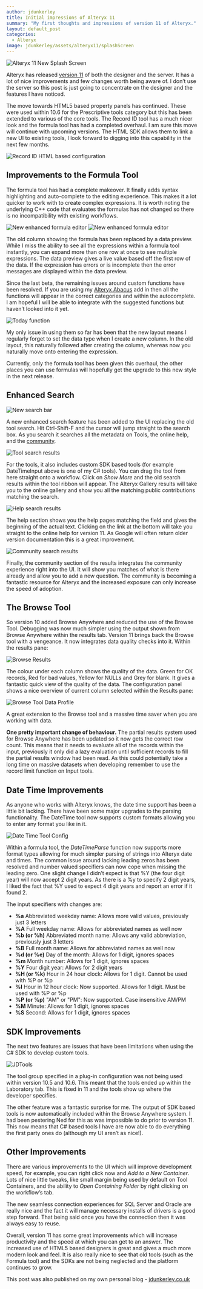 ```yaml
---
author: jdunkerley
title: Initial impressions of Alteryx 11
summary: "My first thoughts and impressions of version 11 of Alteryx."
layout: default_post
categories:
  - Alteryx
image: jdunkerley/assets/alteryx11/splashScreen
---
```


<img src="{{ site.github.url }}/jdunkerley/assets/alteryx11/splashScreen.png" alt="Alteryx 11 New Splash Screen" />

Alteryx has released [version 11](http://downloads.alteryx.com/) of both the designer and the server. It has a lot of nice improvements and few changes worth being aware of. I don’t use the server so this post is just going to concentrate on the designer and the features I have noticed.

The move towards HTML5 based property panels has continued. These were used within 10.6 for the Prescriptive tools category but this has been extended to various of the core tools. The Record ID tool has a much nicer look and the formula tool has had a completed overhaul. I am sure this move will continue with upcoming versions. The HTML SDK allows them to link a new UI to existing tools, I look forward to digging into this capability in the next few months.

<img src="{{ site.github.url }}/jdunkerley/assets/alteryx11/htmlConfiguration.png" alt="Record ID HTML based configuration" />

## Improvements to the Formula Tool

The formula tool has had a complete makeover. It finally adds syntax highlighting and auto-complete to the editing experience. This makes it a lot quicker to work with to create complex expressions. It is worth noting the underlying C++ code that evaluates the formulas has not changed so there is no incompatibility with existing workflows.

<img src="{{ site.github.url }}/jdunkerley/assets/alteryx11/formulaEditor.png" alt="New enhanced formula editor" />
<img src="{{ site.github.url }}/jdunkerley/assets/alteryx11/formulaEditor2.png" alt="New enhanced formula editor" />

The old column showing the formula has been replaced by a data preview. While I miss the ability to see all the expressions within a formula tool instantly, you can expand more than one row at once to see multiple expressions. The data preview gives a live value based off the first row of the data. If the expression has errors or is incomplete then the error messages are displayed within the data preview.

Since the last beta, the remaining issues around custom functions have been resolved. If you are using my [Alteryx Abacus](https://github.com/jdunkerley/AlteryxFormulaAddOns/releases) add in then all the functions will appear in the correct categories and within the autocomplete. I am hopeful I will be able to integrate with the suggested functions but haven’t looked into it yet.

<img src="{{ site.github.url }}/jdunkerley/assets/alteryx11/formulaToday.png" alt="Today function" />

My only issue in using them so far has been that the new layout means I regularly forget to set the data type when I create a new column. In the old layout, this naturally followed after creating the column, whereas now you naturally move onto entering the expression.

Currently, only the formula tool has been given this overhaul, the other places you can use formulas will hopefully get the upgrade to this new style in the next release.

## Enhanced Search

<img src="{{ site.github.url }}/jdunkerley/assets/alteryx11/enhancedSearch.png" alt="New search bar" />

A new enhanced search feature has been added to the UI replacing the old tool search. Hit Ctrl-Shift-F and the cursor will jump straight to the search box. As you search it searches all the metadata on Tools, the online help, and the [community](http://community.alteryx.com).

<img src="{{ site.github.url }}/jdunkerley/assets/alteryx11/toolMatches.png" alt="Tool search results" />

For the tools, it also includes custom SDK based tools (for example DateTimeInput above is one of my C# tools). You can drag the tool from here straight onto a workflow. Click on *Show More* and the old search results within the tool ribbon will appear. The Alteryx Gallery results will take you to the online gallery and show you all the matching public contributions matching the search.

<img src="{{ site.github.url }}/jdunkerley/assets/alteryx11/helpMatches.png" alt="Help search results" />

The help section shows you the help pages matching the field and gives the beginning of the actual text. Clicking on the link at the bottom will take you straight to the online help for version 11. As Google will often return older version documentation this is a great improvement.

<img src="{{ site.github.url }}/jdunkerley/assets/alteryx11/communityMatches.png" alt="Community search results" />

Finally, the community section of the results integrates the community experience right into the UI. It will show you matches of what is there already and allow you to add a new question. The community is becoming a fantastic resource for Alteryx and the increased exposure can only increase the speed of adoption.

## The Browse Tool

So version 10 added Browse Anywhere and reduced the use of the Browse Tool. Debugging was now much simpler using the output shown from Browse Anywhere within the results tab. Version 11 brings back the Browse tool with a vengeance. It now integrates data quality checks into it. Within the results pane:

<img src="{{ site.github.url }}/jdunkerley/assets/alteryx11/browseResults.png" alt="Browse Results" />

The colour under each column shows the quality of the data. Green for OK records, Red for bad values, Yellow for NULLs and Grey for blank. It gives a fantastic quick view of the quality of the data. The configuration panel shows a nice overview of current column selected within the Results pane:

<img src="{{ site.github.url }}/jdunkerley/assets/alteryx11/dataProfile.png" alt="Browse Tool Data Profile" />

A great extension to the Browse tool and a massive time saver when you are working with data.

**One pretty important change of behaviour.** The partial results system used for Browse Anywhere has been updated so it now gets the correct row count. This means that it needs to evaluate all of the records within the input, previously it only did a lazy evaluation until sufficient records to fill the partial results window had been read. As this could potentially take a long time on massive datasets when developing remember to use the record limit function on Input tools.

## Date Time Improvements

As anyone who works with Alteryx knows, the date time support has been a little bit lacking. There have been some major upgrades to the parsing functionality. The DateTime tool now supports custom formats allowing you to enter any format you like in it.

<img src="{{ site.github.url }}/jdunkerley/assets/alteryx11/dateTimeConfig.png" alt="Date Time Tool Config" />

Within a formula tool, the *DateTimeParse* function now supports more format types allowing for much simpler parsing of strings into Alteryx date and times. The common issue around lacking leading zeros has been resolved and number valued specifiers can now cope when missing the leading zero. One slight change I didn’t expect is that %Y (the four digit year) will now accept 2 digit years. As there is a %y to specify 2 digit years, I liked the fact that %Y used to expect 4 digit years and report an error if it found 2.

The input specifiers with changes are:

- **%a** Abbreviated weekday name: Allows more valid values, previously just 3 letters
- **%A** Full weekday name: Allows for abbreviated names as well now
- **%b (or %h)** Abbreviated month name: Allows any valid abbreviation, previously just 3 letters
- **%B** Full month name: Allows for abbreviated names as well now
- **%d (or %e)** Day of the month: Allows for 1 digit, ignores spaces
- **%m** Month number: Allows for 1 digit, ignores spaces
- **%Y** Four digit year: Allows for 2 digit years
- **%H (or %k)** Hour in 24 hour clock: Allows for 1 digit. Cannot be used with %P or %p
- **%I** Hour in 12 hour clock: Now supported. Allows for 1 digit. Must be used with %P or %p
- **%P (or %p)** "AM" or "PM": Now supported. Case insensitive AM/PM
- **%M** Minute: Allows for 1 digit, ignores spaces
- **%S** Second: Allows for 1 digit, ignores spaces

## SDK Improvements

The next two features are issues that have been limitations when using the C# SDK to develop custom tools.

<img src="{{ site.github.url }}/jdunkerley/assets/alteryx11/jdTools.png" alt="JDTools" />

The tool group specified in a plug-in configuration was not being used within version 10.5 and 10.6. This meant that the tools ended up within the Laboratory tab. This is fixed in 11 and the tools show up where the developer specifies.

The other feature was a fantastic surprise for me. The output of SDK based tools is now automatically included within the Browse Anywhere system. I had been pestering Ned for this as was impossible to do prior to version 11. This now means that C# based tools I have are now able to do everything the first party ones do (although my UI aren’t as nice!).

## Other Improvements

There are various improvements to the UI which will improve development speed, for example, you can right click now and *Add to a New Container*. Lots of nice little tweaks, like small margin being used by default on Tool Containers, and the ability to *Open Containing Folder* by right clicking on the workflow’s tab.

The new seamless connection experiences for SQL Server and Oracle are really nice and the fact it will manage necessary installs of drivers is a good step forward. That being said once you have the connection then it was always easy to reuse.

Overall, version 11 has some great improvements which will increase productivity and the speed at which you can get to an answer. The increased use of HTML5 based designers is great and gives a much more modern look and feel. It is also really nice to see that old tools (such as the Formula tool) and the SDKs are not being neglected and the platform continues to grow.

This post was also published on my own personal blog - [jdunkerley.co.uk](https://jdunkerley.co.uk/)
